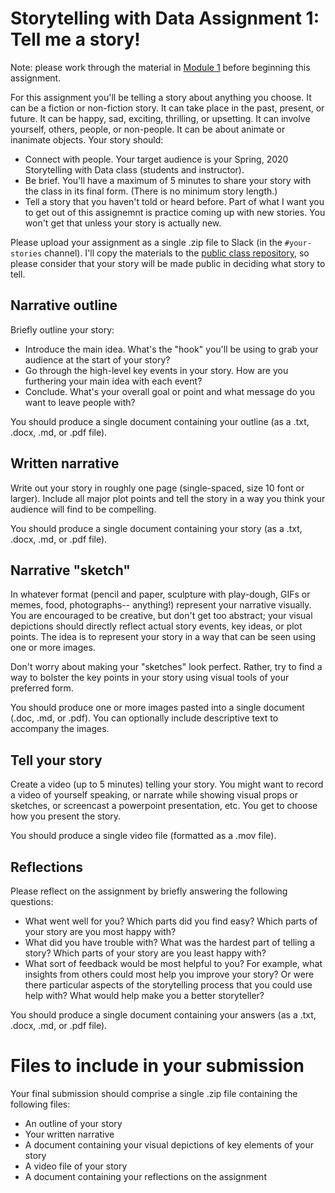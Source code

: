 # Storytelling with Data Assignment 1: Tell me a story!

Note: please work through the material in [Module 1](https://github.com/ContextLab/storytelling-with-data/blob/master/slides/outline.md#module-1-what-makes-a-good-story) before beginning this assignment.

For this assignment you'll be telling a story about anything you choose.  It can be a fiction or non-fiction story.  It can take place in the past, present, or future.  It can be happy, sad, exciting, thrilling, or upsetting.  It can involve yourself, others, people, or non-people.  It can be about animate or inanimate objects.  Your story should:
  - Connect with people.  Your target audience is your Spring, 2020 Storytelling with Data class (students and instructor).
  - Be brief.  You'll have a maximum of 5 minutes to share your story with the class in its final form.  (There is no minimum story length.)
  - Tell a story that you haven't told or heard before.  Part of what I want you to get out of this assignemnt is practice coming up with new stories.  You won't get that unless your story is actually new.

Please upload your assignment as a single .zip file to Slack (in the `#your-stories` channel).  I'll copy the materials to the [public class repository](https://github.com/ContextLab/storytelling-with-data), so please consider that your story will be made public in deciding what story to tell.

## Narrative outline

Briefly outline your story:
  - Introduce the main idea.  What's the "hook" you'll be using to grab your audience at the start of your story?
  - Go through the high-level key events in your story.  How are you furthering your main idea with each event?
  - Conclude.  What's your overall goal or point and what message do you want to leave people with?

You should produce a single document containing your outline (as a .txt, .docx, .md, or .pdf file).

## Written narrative

Write out your story in roughly one page (single-spaced, size 10 font or larger).  Include all major plot points and tell the story in a way you think your audience will find to be compelling.

You should produce a single document containing your story (as a .txt, .docx, .md, or .pdf file).

## Narrative "sketch"

In whatever format (pencil and paper, sculpture with play-dough, GIFs or memes, food, photographs-- anything!) represent your narrative visually.  You are encouraged to be creative, but don't get too abstract; your visual depictions should directly reflect actual story events, key ideas, or plot points.  The idea is to represent your story in a way that can be seen using one or more images.

Don't worry about making your "sketches" look perfect.  Rather, try to find a way to bolster the key points in your story using visual tools of your preferred form.

You should produce one or more images pasted into a single document (.doc, .md, or .pdf).  You can optionally include descriptive text to accompany the images.

## Tell your story

Create a video (up to 5 minutes) telling your story.  You might want to record a video of yourself speaking, or narrate while showing visual props or sketches, or screencast a powerpoint presentation, etc.  You get to choose how you present the story.

You should produce a single video file (formatted as a .mov file).

## Reflections

Please reflect on the assignment by briefly answering the following questions:
  - What went well for you?  Which parts did you find easy?  Which parts of your story are you most happy with?
  - What did you have trouble with?  What was the hardest part of telling a story?  Which parts of your story are you least happy with?
  - What sort of feedback would be most helpful to you?  For example, what insights from others could most help you improve your story?  Or were there particular aspects of the storytelling process that you could use help with?  What would help make you a better storyteller?

You should produce a single document containing your answers (as a .txt, .docx, .md, or .pdf file).

# Files to include in your submission
Your final submission should comprise a single .zip file containing the following files:
- An outline of your story
- Your written narrative
- A document containing your visual depictions of key elements of your story
- A video file of your story
- A document containing your reflections on the assignment
